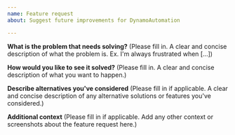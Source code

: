 ```yaml
---
name: Feature request
about: Suggest future improvements for DynamoAutomation

---
```


**What is the problem that needs solving?**
(Please fill in. A clear and concise description of what the problem is. Ex. I'm always frustrated when [...])

**How would you like to see it solved?**
(Please fill in. A clear and concise description of what you want to happen.)

**Describe alternatives you've considered**
(Please fill in if applicable. A clear and concise description of any alternative solutions or features you've considered.)

**Additional context**
(Please fill in if applicable. Add any other context or screenshots about the feature request here.)
